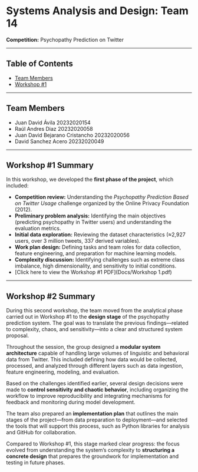 # Systems Analysis and Design: Team 14
**Competition:** Psychopathy Prediction on Twitter  

---

## Table of Contents
- [Team Members](#team-members)
- [Workshop #1](#workshop-1-summary)

---

## Team Members
- Juan David Ávila 20232020154
- Raúl Andres Diaz 20232020058
- Juan David Bejarano Cristancho 20232020056
- David Sanchez Acero 20232020049

---

## Workshop #1 Summary
In this workshop, we developed the **first phase of the project**, which included: 

- **Competition review:** Understanding the *Psychopathy Prediction Based on Twitter Usage* challenge organized by the Online Privacy Foundation (2012).  
- **Preliminary problem analysis:** Identifying the main objectives (predicting psychopathy in Twitter users) and understanding the evaluation metrics.  
- **Initial data exploration:** Reviewing the dataset characteristics (≈2,927 users, over 3 million tweets, 337 derived variables).  
- **Work plan design:** Defining tasks and team roles for data collection, feature engineering, and preparation for machine learning models.  
- **Complexity discussion:** Identifying challenges such as extreme class imbalance, high dimensionality, and sensitivity to initial conditions.
- [Click here to view the Workshop #1 PDF](Docs/Workshop 1.pdf)

---

## Workshop #2 Summary
During this second workshop, the team moved from the analytical phase carried out in Workshop #1 to the **design stage** of the psychopathy prediction system. The goal was to translate the previous findings—related to complexity, chaos, and sensitivity—into a clear and structured system proposal.

Throughout the session, the group designed a **modular system architecture** capable of handling large volumes of linguistic and behavioral data from Twitter. This included defining how data would be collected, processed, and analyzed through different layers such as data ingestion, feature engineering, modeling, and evaluation.

Based on the challenges identified earlier, several design decisions were made to **control sensitivity and chaotic behavior**, including organizing the workflow to improve reproducibility and integrating mechanisms for feedback and monitoring during model development.

The team also prepared an **implementation plan** that outlines the main stages of the project—from data preparation to deployment—and selected the tools that will support this process, such as Python libraries for analysis and GitHub for collaboration.

Compared to Workshop #1, this stage marked clear progress: the focus evolved from understanding the system’s complexity to **structuring a concrete design** that prepares the groundwork for implementation and testing in future phases.

